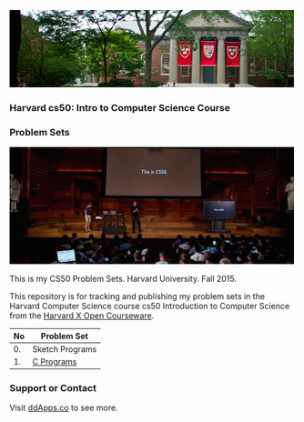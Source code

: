 ![](https://raw.githubusercontent.com/duliodenis/harvard-cs50-psets/master/art/Harvard.png)

### Harvard cs50: Intro to Computer Science Course 
### Problem Sets

![](https://raw.githubusercontent.com/duliodenis/harvard-cs50-psets/master/art/This-is-cs50.png)

This is my CS50 Problem Sets. Harvard University. Fall 2015.

This repository is for tracking and publishing my problem sets in the Harvard Computer Science course cs50 Introduction to Computer Science from the [Harvard X Open Courseware](https://cs50.harvard.edu/).

No  | Problem Set
------------- | -------------
0. | Sketch Programs
1. | [C Programs](https://github.com/duliodenis/harvard-cs50-psets/tree/master/pset1)

### Support or Contact
Visit [ddApps.co](http://ddapps.co) to see more.